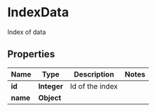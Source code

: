 

# IndexData

Index of data

## Properties

Name | Type | Description | Notes
------------ | ------------- | ------------- | -------------
**id** | **Integer** | Id of the index | 
**name** | **Object** |  | 



